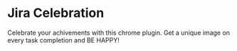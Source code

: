 # Jira Celebration
Celebrate your achivements with this chrome plugin.
Get a unique image on every task completion and BE HAPPY!


